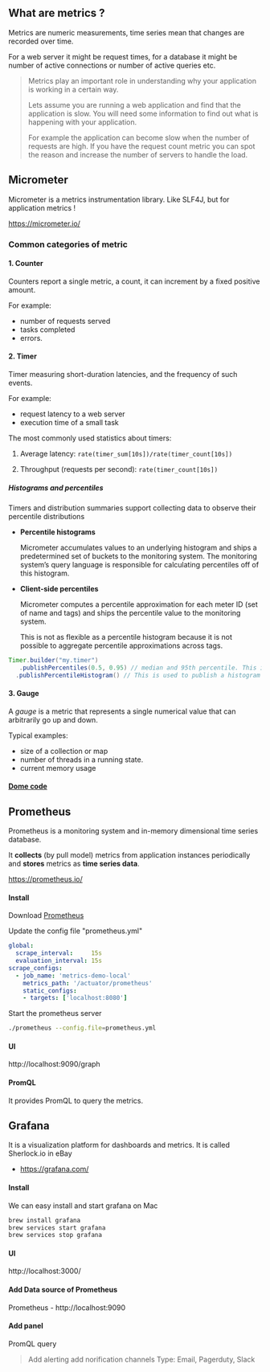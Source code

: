 ## What are metrics ?

Metrics are numeric measurements, time series mean that changes are recorded over time. 

For a web server it might be request times, for a database it might be number of active connections or number of active queries etc.

>  Metrics play an important role in understanding why your application is working in a certain way. 
>
> Lets assume you are running a web application and find that the application is slow. You will need some information to find out what is happening with your application.
>
>  For example the application can become slow when the number of requests are high. If you have the request count metric you can spot the reason and increase the number of servers to handle the load.



## Micrometer

Micrometer is a metrics instrumentation library. Like SLF4J, but for application metrics !

https://micrometer.io/

### Common categories of metric

####  1. Counter
Counters report a single metric, a count, it can increment by a fixed positive amount.

For example:

- number of requests served
- tasks completed
- errors.

#### 2. Timer
Timer measuring short-duration latencies, and the frequency of such events.

For example:

- request latency to a web server
- execution time of a small task

The most commonly used statistics about timers:

1. Average latency: `rate(timer_sum[10s])/rate(timer_count[10s])`

2. Throughput (requests per second): `rate(timer_count[10s])`

##### Histograms and percentiles

Timers and distribution summaries support collecting data to observe their percentile distributions

- **Percentile histograms**

  Micrometer accumulates values to an underlying histogram and ships a predetermined set of buckets to the monitoring system. The monitoring system’s query language is responsible for calculating percentiles off of this histogram. 

- **Client-side percentiles**

  Micrometer computes a percentile approximation for each meter ID (set of name and tags) and ships the percentile value to the monitoring system. 

  This is not as flexible as a percentile histogram because it is not possible to aggregate percentile approximations across tags.

```java
Timer.builder("my.timer")
   .publishPercentiles(0.5, 0.95) // median and 95th percentile. This is used to publish percentile values computed in your app. 
  .publishPercentileHistogram() // This is used to publish a histogram suitable for computing aggregable (across dimensions) percentile approximations 
```



#### 3. Gauge
A *gauge* is a metric that represents a single numerical value that can arbitrarily go up and down.

Typical examples:

- size of a collection or map
- number of threads in a running state.
- current memory usage



#### [Dome code](https://github.com/ShuhanSun/metrics.demo)



## Prometheus

Prometheus is a monitoring system and in-memory dimensional time series database. 

It **collects** (by pull model) metrics from application instances periodically and **stores** metrics as **time series data**. 

https://prometheus.io/

#### Install

Download  [Prometheus](https://prometheus.io/download/) 

Update the config file "prometheus.yml" 

```yml
global:
  scrape_interval:     15s
  evaluation_interval: 15s 
scrape_configs:
  - job_name: 'metrics-demo-local'
    metrics_path: '/actuator/prometheus'
    static_configs:
    - targets: ['localhost:8080']
```
Start the prometheus server

```bash
./prometheus --config.file=prometheus.yml
```

#### UI

 http://localhost:9090/graph

#### PromQL

It provides PromQL to query the metrics.



## Grafana

It is a visualization platform for dashboards and metrics. It is called Sherlock.io in eBay

- https://grafana.com/

#### Install

We can easy install and start grafana on Mac

```bash
brew install grafana
brew services start grafana
brew services stop grafana
```

#### UI

http://localhost:3000/

#### Add Data source of Prometheus 

Prometheus - http://localhost:9090

#### Add panel

PromQL query



> Add alerting
> add norification channels
Type: Email, Pagerduty, Slack

